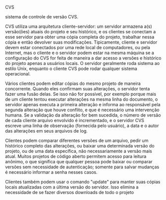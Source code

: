 CVS

sistema de controle de versão CVS.

CVS utiliza uma arquitetura cliente-servidor: um servidor armazena a(s) versão(ões) atuais do projeto e seu histórico, e os clientes se conectam a esse servidor para obter uma cópia completa do projeto, trabalhar nessa cópia e então devolver suas modificações. Tipicamente, cliente e servidor devem estar conectados por uma rede local de computadores, ou pela Internet, mas o cliente e o servidor podem estar na mesma máquina se a configuração do CVS for feita de maneira a dar acesso a versões e histórico do projeto apenas a usuários locais. O servidor geralmente roda sistema ao estilo Unix, enquanto o cliente CVS pode rodar qualquer sistema operacional.


Vários clientes podem editar cópias do mesmo projeto de maneira concorrente. Quando eles confirmam suas alterações, o servidor tenta fazer uma fusão delas. Se isso não for possível, por exemplo porque mais de um cliente tentou executar alterações na mesma linha do documento, o servidor apenas executa a primeira alteração e informa ao responsável pela segunda alteração que houve conflito, e que é necessário uma intervenção humana. Se a validação da alteração for bem sucedida, o número de versão de cada cliente arquivo envolvido é incrementado, e o servidor CVS escreve uma linha de observação (fornecida pelo usuário), a data e o autor das alterações em seus arquivos de log.

Clientes podem comparar diferentes versões de um arquivo, pedir um histórico completo das alterações, ou baixar uma determinada versão do projeto, ou de uma data específica, não necessariamente a versão mais atual. Muitos projetos de código aberto permitem acesso para leitura anônimo, o que significa que qualquer pessoa pode baixar ou comparar versões sem necessidade de autenticação; somente para salvar mudanças é necessário informar a senha nesses casos.

Clientes também podem usar o comando "update" para manter suas cópias locais atualizadas com a última versão do servidor. Isso elimina a necessidade de se fazer diversos downloads de todo o projeto
